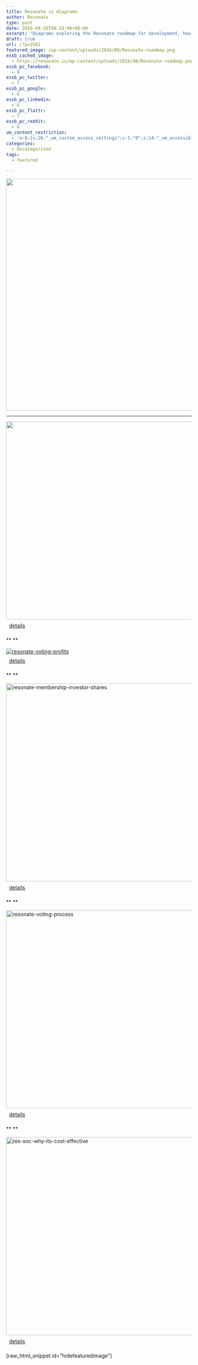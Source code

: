 ```yaml
---
title: Resonate in diagrams
author: Resonate
type: post
date: 2016-08-26T09:33:08+00:00
excerpt: "Diagrams exploring the Resonate roadmap for development, how we're going to build a blockchain database for the music industry, #stream2own and our unique cooperative ownership structure."
draft: true
url: /?p=2561
featured_image: /wp-content/uploads/2016/08/Resonate-roadmap.png
essb_cached_image:
  - https://resonate.is/wp-content/uploads/2016/08/Resonate-roadmap.png
essb_pc_facebook:
  - 9
essb_pc_twitter:
  - 7
essb_pc_google:
  - 6
essb_pc_linkedin:
  - 6
essb_pc_flattr:
  - 7
essb_pc_reddit:
  - 6
um_content_restriction:
  - 'a:8:{s:26:"_um_custom_access_settings";s:1:"0";s:14:"_um_accessible";s:1:"0";s:19:"_um_noaccess_action";s:1:"0";s:30:"_um_restrict_by_custom_message";s:1:"0";s:27:"_um_restrict_custom_message";s:0:"";s:19:"_um_access_redirect";s:1:"0";s:23:"_um_access_redirect_url";s:0:"";s:28:"_um_access_hide_from_queries";s:1:"0";}'
categories:
  - Uncategorized
tags:
  - featured

---
```

<div>
  <a class="nobgcolor" href="https://resonate.is/wp-content/uploads/2016/08/Infographic-Resonate-2018-Roadmap.png"><img loading="lazy" decoding="async" width="1200" height="628" src="https://resonate.is/wp-content/uploads/2016/08/Infographic-Resonate-2018-Roadmap.png"  class="alignnone size-full wp-image-5162" srcset="http://resonate.localhost/wp-content/uploads/2016/08/Infographic-Resonate-2018-Roadmap.png 1200w, http://resonate.localhost/wp-content/uploads/2016/08/Infographic-Resonate-2018-Roadmap-300x157.png 300w, http://resonate.localhost/wp-content/uploads/2016/08/Infographic-Resonate-2018-Roadmap-768x402.png 768w, http://resonate.localhost/wp-content/uploads/2016/08/Infographic-Resonate-2018-Roadmap-1024x536.png 1024w" sizes="(max-width: 1200px) 100vw, 1200px" /></a>
</div>

 ****

<div>
  <a class="nobgcolor" href="https://resonate.is/wp-content/uploads/2015/12/stream-to-own-explained.png"><img loading="lazy" decoding="async" width="1024" height="536" class="alignnone size-large wp-image-3448" src="https://resonate.is/wp-content/uploads/2015/12/stream-to-own-explained-1024x536.png" srcset="http://resonate.localhost/wp-content/uploads/2015/12/stream-to-own-explained-1024x536.png 1024w, http://resonate.localhost/wp-content/uploads/2015/12/stream-to-own-explained-300x157.png 300w, http://resonate.localhost/wp-content/uploads/2015/12/stream-to-own-explained-768x402.png 768w, http://resonate.localhost/wp-content/uploads/2015/12/stream-to-own-explained.png 1200w" sizes="(max-width: 1024px) 100vw, 1024px" /></a>
</div>

<div>
  <a class="inlinegreenbtn" style="display: inline-block; margin: 0; padding: 0.5rem !important;" href="https://resonate.is/stream-to-own/">details</a>
</div>

** **

<div>
  <a class="nobgcolor" href="https://resonate.is/wp-content/uploads/2016/08/Resonate-voting.png"><img decoding="async" class="alignnone size-large wp-image-2733" src="https://resonate.is/wp-content/uploads/2016/08/Resonate-voting-1024x536.png" alt="resonate-voting-profits" /></a>
</div>

<div>
  <a class="inlinegreenbtn" style="display: inline-block; margin: 0; padding: 0.5rem !important;" href="https://resonate.is/why-were-a-cooperative/">details</a>
</div>

** **

<div>
  <a class="nobgcolor" href="https://resonate.is/wp-content/uploads/2016/08/Resonate-membership-investor-shares.png"><img loading="lazy" decoding="async" width="1024" height="536" class="alignnone size-large wp-image-3130" src="https://resonate.is/wp-content/uploads/2016/08/Resonate-membership-investor-shares-1024x536.png" alt="resonate-membership-investor-shares" srcset="http://resonate.localhost/wp-content/uploads/2016/08/Resonate-membership-investor-shares-1024x536.png 1024w, http://resonate.localhost/wp-content/uploads/2016/08/Resonate-membership-investor-shares-300x157.png 300w, http://resonate.localhost/wp-content/uploads/2016/08/Resonate-membership-investor-shares-768x402.png 768w, http://resonate.localhost/wp-content/uploads/2016/08/Resonate-membership-investor-shares.png 1200w" sizes="(max-width: 1024px) 100vw, 1024px" /></a>
</div>

<div>
  <a class="inlinegreenbtn" style="display: inline-block; margin: 0; padding: 0.5rem !important;" href="https://resonate.is/why-were-a-cooperative/">details</a>
</div>

** **

<div>
  <a class="nobgcolor" href="https://resonate.is/wp-content/uploads/2016/08/Resonate-voting-process.png"><img loading="lazy" decoding="async" width="1024" height="536" class="alignnone size-large wp-image-3131" src="https://resonate.is/wp-content/uploads/2016/08/Resonate-voting-process-1024x536.png" alt="resonate-voting-process" srcset="http://resonate.localhost/wp-content/uploads/2016/08/Resonate-voting-process-1024x536.png 1024w, http://resonate.localhost/wp-content/uploads/2016/08/Resonate-voting-process-300x157.png 300w, http://resonate.localhost/wp-content/uploads/2016/08/Resonate-voting-process-768x402.png 768w, http://resonate.localhost/wp-content/uploads/2016/08/Resonate-voting-process.png 1200w" sizes="(max-width: 1024px) 100vw, 1024px" /></a>
</div>

<div>
  <a class="inlinegreenbtn" style="display: inline-block; margin: 0; padding: 0.5rem !important;" href="https://resonate.is/why-were-a-cooperative/">details</a>
</div>

** **

<div>
  <a class="nobgcolor" href="https://resonate.is/wp-content/uploads/2015/12/RES-soc-Why-its-cost-effective.png"><img loading="lazy" decoding="async" width="1024" height="536" class="alignnone size-large wp-image-3209" src="https://resonate.is/wp-content/uploads/2015/12/RES-soc-Why-its-cost-effective-1024x536.png" alt="res-soc-why-its-cost-effective" srcset="http://resonate.localhost/wp-content/uploads/2015/12/RES-soc-Why-its-cost-effective-1024x536.png 1024w, http://resonate.localhost/wp-content/uploads/2015/12/RES-soc-Why-its-cost-effective-300x157.png 300w, http://resonate.localhost/wp-content/uploads/2015/12/RES-soc-Why-its-cost-effective-768x402.png 768w, http://resonate.localhost/wp-content/uploads/2015/12/RES-soc-Why-its-cost-effective.png 1200w" sizes="(max-width: 1024px) 100vw, 1024px" /></a>
</div>

<div>
  <a class="inlinegreenbtn" style="display: inline-block; margin: 0; padding: 0.5rem !important;" href="https://resonate.is/stream-to-own/">details</a>
</div>

[raw\_html\_snippet id=&#8221;hidefeaturedimage&#8221;]